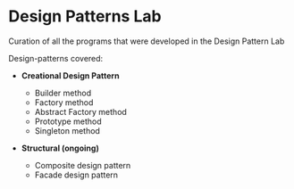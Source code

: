 # Design Patterns Lab
Curation of all the programs that were developed in the Design Pattern Lab

Design-patterns covered:
 - **Creational Design Pattern**
   - Builder method
   - Factory method
   - Abstract Factory method
   - Prototype method
   - Singleton method
  
 - **Structural (ongoing)**
   - Composite design pattern
   - Facade design pattern